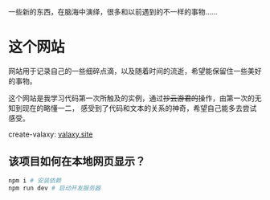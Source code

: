 一些新的东西，在脑海中演绎，很多和以前遇到的不一样的事物……

# 这个网站
网站用于记录自己的一些细碎点滴，以及随着时间的流逝，希望能保留住一些美好的事物。

这个网站是我学习代码第一次所触及的实例，通过~~抄云游君的~~操作，由第一次的无知到现在的略懂一二，
感受到了代码和文本的关系的神奇，希望自己能多去尝试感受。

create-valaxy: [valaxy.site](https://valaxy.site)

## 该项目如何在本地网页显示？
   ```bash
   npm i # 安装依赖
   npm run dev # 启动开发服务器
   ```
